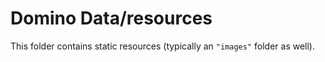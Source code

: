 # Domino Data/resources

This folder contains static resources (typically an `"images"` folder as well).
